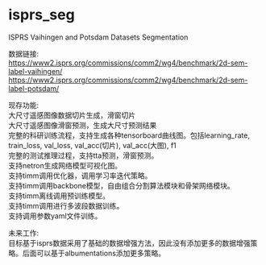 # isprs_seg
ISPRS Vaihingen and Potsdam Datasets Segmentation

数据链接:  
https://www2.isprs.org/commissions/comm2/wg4/benchmark/2d-sem-label-vaihingen/  
https://www2.isprs.org/commissions/comm2/wg4/benchmark/2d-sem-label-potsdam/  

现存功能:  
大尺寸遥感图像数据切片生成，滑窗切片  
大尺寸遥感图像滑窗预测，生成大尺寸预测结果  
完整的科研训练流程，支持生成各种tensorboard曲线图。包括learning_rate, train_loss, val_loss, val_acc(切片), val_acc(大图), f1  
完整的测试推理过程，支持tta预测，滑窗预测。  
支持netron生成网络模型可视化图。  
支持timm调用优化器，调用学习率迭代策略。  
支持timm调用backbone模型，自由组合分割算法模块和骨架网络模块。  
支持timm离线调用预训练模型。  
支持timm调用进行多波段数据训练。  
支持调用参数yaml文件训练。


未来工作:  
目标基于isprs数据采用了基础的数据增强方法，因此没有添加更多的数据增强策略。后面可以基于albumentations添加更多策略。


